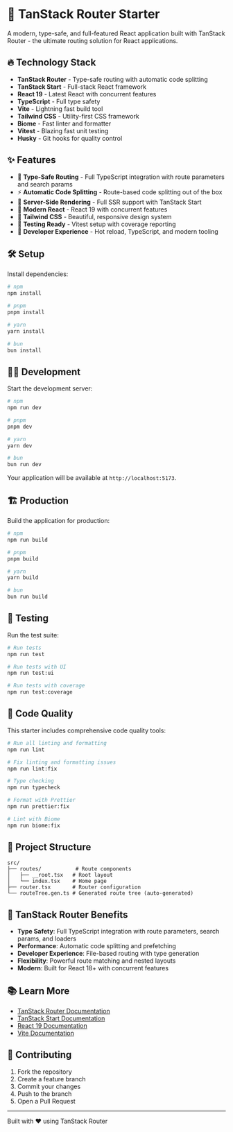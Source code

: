 # 🚀 TanStack Router Starter

A modern, type-safe, and full-featured React application built with TanStack Router - the ultimate routing solution for React applications.

## 🔥 Technology Stack

- **TanStack Router** - Type-safe routing with automatic code splitting
- **TanStack Start** - Full-stack React framework
- **React 19** - Latest React with concurrent features
- **TypeScript** - Full type safety
- **Vite** - Lightning fast build tool
- **Tailwind CSS** - Utility-first CSS framework
- **Biome** - Fast linter and formatter
- **Vitest** - Blazing fast unit testing
- **Husky** - Git hooks for quality control

## ✨ Features

- 🎯 **Type-Safe Routing** - Full TypeScript integration with route parameters and search params
- ⚡️ **Automatic Code Splitting** - Route-based code splitting out of the box
- 🔄 **Server-Side Rendering** - Full SSR support with TanStack Start
- 📱 **Modern React** - React 19 with concurrent features
- 🎨 **Tailwind CSS** - Beautiful, responsive design system
- 🧪 **Testing Ready** - Vitest setup with coverage reporting
- 🔧 **Developer Experience** - Hot reload, TypeScript, and modern tooling

## 🛠️ Setup

Install dependencies:

```bash
# npm
npm install

# pnpm
pnpm install

# yarn
yarn install

# bun
bun install
```

## 🧑‍💻 Development

Start the development server:

```bash
# npm
npm run dev

# pnpm
pnpm dev

# yarn
yarn dev

# bun
bun run dev
```

Your application will be available at `http://localhost:5173`.

## 🏗️ Production

Build the application for production:

```bash
# npm
npm run build

# pnpm
pnpm build

# yarn
yarn build

# bun
bun run build
```

## 🧪 Testing

Run the test suite:

```bash
# Run tests
npm run test

# Run tests with UI
npm run test:ui

# Run tests with coverage
npm run test:coverage
```

## 🔧 Code Quality

This starter includes comprehensive code quality tools:

```bash
# Run all linting and formatting
npm run lint

# Fix linting and formatting issues
npm run lint:fix

# Type checking
npm run typecheck

# Format with Prettier
npm run prettier:fix

# Lint with Biome
npm run biome:fix
```

## 📁 Project Structure

```
src/
├── routes/           # Route components
│   ├── __root.tsx   # Root layout
│   └── index.tsx    # Home page
├── router.tsx       # Router configuration
└── routeTree.gen.ts # Generated route tree (auto-generated)
```

## 🎯 TanStack Router Benefits

- **Type Safety**: Full TypeScript integration with route parameters, search params, and loaders
- **Performance**: Automatic code splitting and prefetching
- **Developer Experience**: File-based routing with type generation
- **Flexibility**: Powerful route matching and nested layouts
- **Modern**: Built for React 18+ with concurrent features

## 📚 Learn More

- [TanStack Router Documentation](https://tanstack.com/router)
- [TanStack Start Documentation](https://tanstack.com/start)
- [React 19 Documentation](https://react.dev)
- [Vite Documentation](https://vitejs.dev)

## 🤝 Contributing

1. Fork the repository
2. Create a feature branch
3. Commit your changes
4. Push to the branch
5. Open a Pull Request

---

Built with ❤️ using TanStack Router
